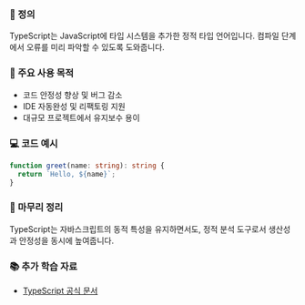 ### 📘 정의

TypeScript는 JavaScript에 타입 시스템을 추가한 정적 타입 언어입니다. 컴파일 단계에서 오류를 미리 파악할 수 있도록 도와줍니다.

### 🎯 주요 사용 목적

- 코드 안정성 향상 및 버그 감소
- IDE 자동완성 및 리팩토링 지원
- 대규모 프로젝트에서 유지보수 용이

### 💻 코드 예시

```ts
function greet(name: string): string {
  return `Hello, ${name}`;
}
```

### 🧩 마무리 정리

TypeScript는 자바스크립트의 동적 특성을 유지하면서도, 정적 분석 도구로서 생산성과 안정성을 동시에 높여줍니다.

### 📚 추가 학습 자료

- [TypeScript 공식 문서](https://www.typescriptlang.org/)
